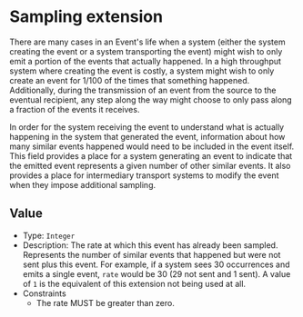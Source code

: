 # Sampling extension

There are many cases in an Event's life when a system (either the system
creating the event or a system transporting the event) might wish to only emit a
portion of the events that actually happened. In a high throughput system where
creating the event is costly, a system might wish to only create an event for
1/100 of the times that something happened. Additionally, during the
transmission of an event from the source to the eventual recipient, any step
along the way might choose to only pass along a fraction of the events it
receives.

In order for the system receiving the event to understand what is actually
happening in the system that generated the event, information about how many
similar events happened would need to be included in the event itself. This
field provides a place for a system generating an event to indicate that the
emitted event represents a given number of other similar events. It also
provides a place for intermediary transport systems to modify the event when
they impose additional sampling.

## Value

- Type: `Integer`
- Description: The rate at which this event has already been sampled. Represents
  the number of similar events that happened but were not sent plus this event.
  For example, if a system sees 30 occurrences and emits a single event, `rate`
  would be 30 (29 not sent and 1 sent). A value of `1` is the equivalent of this
  extension not being used at all.
- Constraints
  - The rate MUST be greater than zero.